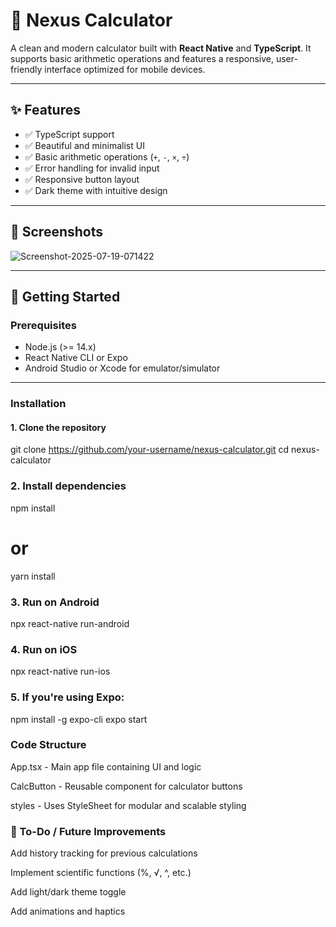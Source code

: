 # 📱 Nexus Calculator

A clean and modern calculator built with **React Native** and **TypeScript**. It supports basic arithmetic operations and features a responsive, user-friendly interface optimized for mobile devices.

---

## ✨ Features

- ✅ TypeScript support
- ✅ Beautiful and minimalist UI
- ✅ Basic arithmetic operations (`+`, `-`, `×`, `÷`)
- ✅ Error handling for invalid input
- ✅ Responsive button layout
- ✅ Dark theme with intuitive design

---

## 📸 Screenshots

<img src="https://i.ibb.co/V8fHxf2/Screenshot-2025-07-19-071422.png" alt="Screenshot-2025-07-19-071422" border="0">

---

## 🚀 Getting Started

### Prerequisites

- Node.js (>= 14.x)
- React Native CLI or Expo
- Android Studio or Xcode for emulator/simulator

---

### Installation



#### 1. Clone the repository

git clone https://github.com/your-username/nexus-calculator.git
cd nexus-calculator

### 2. Install dependencies

npm install
# or
yarn install

### 3. Run on Android
npx react-native run-android


### 4. Run on iOS 
npx react-native run-ios

### 5. If you're using Expo:

npm install -g expo-cli
expo start


### Code Structure
App.tsx - Main app file containing UI and logic

CalcButton - Reusable component for calculator buttons

styles - Uses StyleSheet for modular and scalable styling

### 📌 To-Do / Future Improvements

 Add history tracking for previous calculations

 Implement scientific functions (%, √, ^, etc.)

 Add light/dark theme toggle

 Add animations and haptics


